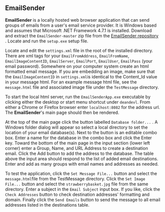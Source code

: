 ## EmailSender

**EmailSender** is a locally hosted web browser application that can send groups of emails from a user's email service provider.  It is Windows based and assumes that Microsoft .NET Framework 4.7.1 is installed.  Download and extract the `EmailSender-master` zip file from the [EmailSender repository](https://github.com/deandevl/EmailSenderApp) . Locate and run the `setup.exe` setup file.  

Locate and edit the `settings.xml` file in the root of the installed directory.  There are xml tags for your `EmailFromAddress`, `EmailFromName`, `EmailImageContentID`, `EmailServer`,  `EmailPort`,  `EmailUser`, `EmailPass` (your email password).  Somewhere on your computer system create an html formatted email message.  If you are embedding an image, make sure that the `EmailImageContentID` in `settings.xml`is identical to the Content_Id value in your message html.  For an example message html file, see the `message.html` file and associated image file under the `TestMessage` directory.

To start the local html server, run the `EmailSenderApp.exe` executable by clicking either the desktop or start menu shortcut under `deandevl`.  From either a Chrome or Firefox browser enter `localhost:8082` for the address url.  The **EmailSender**'s main page should then be rendered.

At the top of the main page click the button labelled `Database folder...` .  A Windows folder dialog will appear so select a local directory to set the location of  your email database(s). Next to  the button is an editable combo box.  Enter a name for the database in the combo box and click the Enter key.  Toward the bottom of the main page in the input section (lower left corner) enter a Group, Name, and URL Address to create a destination email.  Click the Add button to add the address to the database.  The table above the input area should respond to the list of added email destinations.  Enter and add as many groups with email names and addresses as needed.

To test the application, click the `Set Message File...` button and select the `message.html`file from the TestMessage directory.  Click the `Set Image File...` button and select the `strawberrybasket.jpg` file from the same directory.  Enter a subject in the `Email Subject` input box.  If you like, click the `Check Addresses` button to check destination addresses' formatting and domain.  Finally click the `Send Emails` button to send the message to all email addresses listed in the destinations table.



